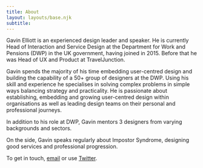 ```yaml
---
title: About
layout: layouts/base.njk
subtitle:
---
```


<div class="intro">Gavin Elliott is an experienced design leader and speaker. He is currently Head of Interaction and Service Design at the Department for Work and Pensions (DWP) in the UK government, having joined in 2015. Before that he was Head of UX and Product at TravelJunction.</div>

Gavin spends the majority of his time embedding user-centred design and building the capability of a 50+ group of designers at the DWP. Using his skill and experience he specialises in solving complex problems in simple ways balancing strategy and practicality. He is passionate about establishing, embedding and growing user-centred design within organisations as well as leading design teams on their personal and professional journeys.

In addition to his role at DWP, Gavin mentors 3 designers from varying backgrounds and sectors.

On the side, Gavin speaks regularly about Impostor Syndrome, designing good services and professional progression.

To get in touch, <a href="mailto:gavin@gavinelliott.co.uk">email</a> or use <a href="https://m.twitter.com/gavinelliott">Twitter</a>.
